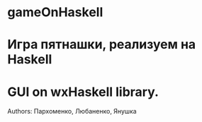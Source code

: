 gameOnHaskell
=============
Игра пятнашки, реализуем на Haskell
=============
GUI on wxHaskell library.
=============
Authors: Пархоменко, Любаненко, Янушка
